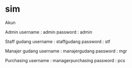 # sim

Akun

Admin
username : admin
password : admin

Staff gudang
username : staffgudang
password : stf

Manajer gudang
username : manajergudang
password : mgr

Purchasing
username : managerpurchasing
password : pcs
